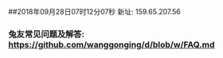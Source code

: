 ##2018年09月28日07时12分07秒 新址: 159.65.207.56
### 兔友常见问题及解答: https://github.com/wanggonging/d/blob/w/FAQ.md

